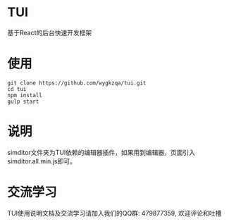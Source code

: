 # TUI
基于React的后台快速开发框架
# 使用
```
git clone https://github.com/wygkzqa/tui.git
cd tui
npm install
gulp start
```
# 说明
simditor文件夹为TUI依赖的编辑器插件，如果用到编辑器，页面引入simditor.all.min.js即可。


# 交流学习
TUI使用说明文档及交流学习请加入我们的QQ群: 479877359, 欢迎评论和吐槽

